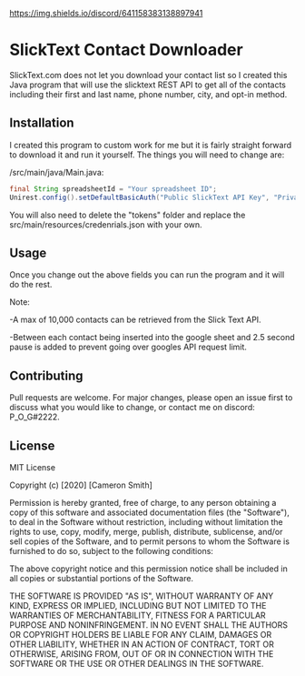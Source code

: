 https://img.shields.io/discord/641158383138897941

# SlickText Contact Downloader

SlickText.com does not let you download your contact list so I created this Java program that will use the slicktext REST API to get all of the contacts including their first and last name, phone number, city, and opt-in method.

## Installation

I created this program to custom work for me but it is fairly straight forward to download it and run it yourself. The things you will need to change are:

/src/main/java/Main.java:

```java
final String spreadsheetId = "Your spreadsheet ID";
Unirest.config().setDefaultBasicAuth("Public SlickText API Key", "Private SlickText API Key");
```

You will also need to delete the "tokens" folder and replace the src/main/resources/credenrials.json with your own.

## Usage

Once you change out the above fields you can run the program and it will do the rest. 

Note:

-A max of 10,000 contacts can be retrieved from the Slick Text API.

-Between each contact being inserted into the google sheet and 2.5 second pause is added to prevent going over googles API request limit.

## Contributing
Pull requests are welcome. For major changes, please open an issue first to discuss what you would like to change, or contact me on discord: P_O_G#2222.


## License
MIT License

Copyright (c) [2020] [Cameron Smith]

Permission is hereby granted, free of charge, to any person obtaining a copy
of this software and associated documentation files (the "Software"), to deal
in the Software without restriction, including without limitation the rights
to use, copy, modify, merge, publish, distribute, sublicense, and/or sell
copies of the Software, and to permit persons to whom the Software is
furnished to do so, subject to the following conditions:

The above copyright notice and this permission notice shall be included in all
copies or substantial portions of the Software.

THE SOFTWARE IS PROVIDED "AS IS", WITHOUT WARRANTY OF ANY KIND, EXPRESS OR
IMPLIED, INCLUDING BUT NOT LIMITED TO THE WARRANTIES OF MERCHANTABILITY,
FITNESS FOR A PARTICULAR PURPOSE AND NONINFRINGEMENT. IN NO EVENT SHALL THE
AUTHORS OR COPYRIGHT HOLDERS BE LIABLE FOR ANY CLAIM, DAMAGES OR OTHER
LIABILITY, WHETHER IN AN ACTION OF CONTRACT, TORT OR OTHERWISE, ARISING FROM,
OUT OF OR IN CONNECTION WITH THE SOFTWARE OR THE USE OR OTHER DEALINGS IN THE
SOFTWARE.
